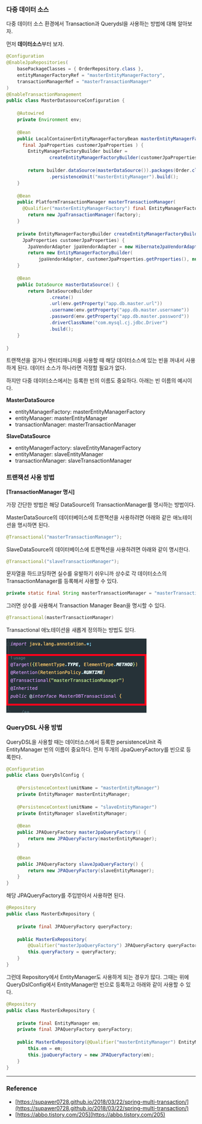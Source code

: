 ### 다중 데이터 소스

다중 데이터 소스 환경에서 Transaction과 Querydsl을 사용하는 방법에 대해 알아보자.

먼저 **데이터소스**부터 보자.

```java
@Configuration
@EnableJpaRepositories(
    basePackageClasses = { OrderRepository.class },
    entityManagerFactoryRef = "masterEntityManagerFactory",
    transactionManagerRef = "masterTransactionManager"
)
@EnableTransactionManagement
public class MasterDatasourceConfiguration {

    @Autowired
    private Environment env;

    @Bean
    public LocalContainerEntityManagerFactoryBean masterEntityManagerFactory(
      final JpaProperties customerJpaProperties ) {
        EntityManagerFactoryBuilder builder =
                createEntityManagerFactoryBuilder(customerJpaProperties);

        return builder.dataSource(masterDataSource()).packages(Order.class)
                .persistenceUnit("masterEntityManager").build();
    }

    @Bean
    public PlatformTransactionManager masterTransactionManager(
      @Qualifier("masterEntityManagerFactory") final EntityManagerFactory factory) {
        return new JpaTransactionManager(factory);
    }

    private EntityManagerFactoryBuilder createEntityManagerFactoryBuilder(
      JpaProperties customerJpaProperties) {
        JpaVendorAdapter jpaVendorAdapter = new HibernateJpaVendorAdapter();
        return new EntityManagerFactoryBuilder(
            jpaVendorAdapter, customerJpaProperties.getProperties(), null);
    }

    @Bean
    public DataSource masterDataSource() {
        return DataSourceBuilder
                .create()
                .url(env.getProperty("app.db.master.url"))
                .username(env.getProperty("app.db.master.username"))
                .password(env.getProperty("app.db.master.password"))
                .driverClassName("com.mysql.cj.jdbc.Driver")
                .build();
    }

}
```

트랜잭션을 걸거나 엔터티매니저를 사용할 때 해당 데이터소스에 있는 빈을 꺼내서 사용하게 된다. 데이터 소스가 하나라면 걱정할 필요가 없다.

하지만 다중 데이터소스에서는 등록한 빈의 이름도 중요하다. 아래는 빈 이름의 예시이다.

**MasterDataSource**

- entityManagerFactory: masterEntityManagerFactory
- entityManager: masterEntityManager
- transactionManager: masterTransactionManager

**SlaveDataSource**

- entityManagerFactory: slaveEntityManagerFactory
- entityManager: slaveEntityManager
- transactionManager: slaveTransactionManager

### 트랜잭션 사용 방법

**\[TransactionManager 명시\]**

가장 간단한 방법은 해당 DataSource의 TransactionManager를 명시하는 방법이다.

MasterDataSource의 데이터베이스에 트랜잭션을 사용하려면 아래와 같은 애노테이션을 명시하면 된다.

```java
@Transactional("masterTransactionManager");
```

SlaveDataSource의 데이터베이스에 트랜잭션을 사용하려면 아래와 같이 명시한다.

```java
@Transactional("slaveTransactionManager");
```

문자열을 하드코딩하면 실수를 유발하기 쉬우니까 상수로 각 데이터소스의 TransactionManager를 등록해서 사용할 수 있다.

```java
private static final String masterTransactionManager = "masterTransactionManager";
```

그러면 상수를 사용해서 Transaction Manager Bean을 명시할 수 있다.

```java
@Transactional(masterTransactionManager)
```

Transactional 애노테이션을 새롭게 정의하는 방법도 있다.

![img.png](img.png)

### QueryDSL 사용 방법

QueryDSL을 사용할 때는 데이터소스에서 등록한 persistenceUnit 즉 EntityManager 빈의 이름이 중요하다. 먼저 두개의 JpaQueryFactory를 빈으로 등록한다.

```java
@Configuration
public class QueryDslConfig {

    @PersistenceContext(unitName = "masterEntityManager")
    private EntityManager masterEntityManager;

    @PersistenceContext(unitName = "slaveEntityManager")
    private EntityManager slaveEntityManager;

    @Bean
    public JPAQueryFactory masterJpaQueryFactory() {
        return new JPAQueryFactory(masterEntityManager);
    }

    @Bean
    public JPAQueryFactory slaveJpaQueryFactory() {
        return new JPAQueryFactory(slaveEntityManager);
    }
}
```

해당 JPAQueryFactory를 주입받아서 사용하면 된다.

```java
@Repository
public class MasterExRepository {

    private final JPAQueryFactory queryFactory; 

    public MasterExRepository(
        @Qualifier("masterJpaQueryFactory") JPAQueryFactory queryFactory) {
        this.queryFactory = queryFactory;
    }
}
```

그런데 Repository에서 EntityManager도 사용하게 되는 경우가 많다. 그때는 위에 QueryDslConfig에서 EntityManager만 빈으로 등록하고 아래와 같이 사용할 수 있다.

```java
@Repository
public class MasterExRepository {

    private final EntityManager em;
    private final JPAQueryFactory queryFactory; 

    public MasterExRepository(@Qualifier("masterEntityManager") EntityManager em) {
        this.em = em;
        this.jpaQueryFactory = new JPAQueryFactory(em);
    }
}
```

---

### Reference

- [https://supawer0728.github.io/2018/03/22/spring-multi-transaction/](https://supawer0728.github.io/2018/03/22/spring-multi-transaction/)
- [https://abbo.tistory.com/205](https://abbo.tistory.com/205)

